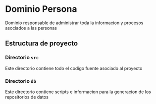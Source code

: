 # Dominio Persona #

Dominio responsable de administrar toda la informacion y procesos asociados a las personas

## Estructura de proyecto

### Directorio `src`

Este directorio contiene todo el codigo fuente asociado al proyecto

### Directorio `db`

Este directorio contiene scripts e informacion para la generacion de los repositorios de datos
